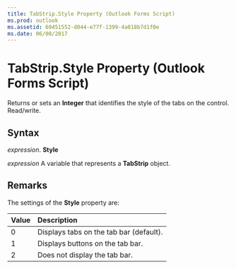 ```yaml
---
title: TabStrip.Style Property (Outlook Forms Script)
ms.prod: outlook
ms.assetid: 69451552-d044-e77f-1399-4a018b7d1f0e
ms.date: 06/08/2017
---
```



# TabStrip.Style Property (Outlook Forms Script)

Returns or sets an  **Integer** that identifies the style of the tabs on the control. Read/write.


## Syntax

 _expression_. **Style**

 _expression_ A variable that represents a  **TabStrip** object.


## Remarks

The settings of the  **Style** property are:



|**Value**|**Description**|
|:-----|:-----|
|0|Displays tabs on the tab bar (default).|
|1|Displays buttons on the tab bar.|
|2|Does not display the tab bar.|

